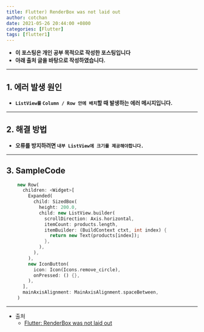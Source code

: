 ```yaml
---
title: Flutter) RenderBox was not laid out
author: cotchan
date: 2021-05-26 20:44:00 +0800
categories: [Flutter]
tags: [flutter1]   
---
```


+ **이 포스팅은 개인 공부 목적으로 작성한 포스팅입니다**
+ **아래 출처 글을 바탕으로 작성하였습니다.**

---

## 1. 에러 발생 원인

+ **`ListView를` `Column / Row 안에 배치`할 때 발생하는 에러 메시지입니다.** 

---

## 2. 해결 방법

+ **오류를 방지하려면 `내부 ListView에 크기를 제공해야합니다.`**

---

## 3. SampleCode

```dart
    new Row(
      children: <Widget>[
        Expanded(
          child: SizedBox(
            height: 200.0,
            child: new ListView.builder(
              scrollDirection: Axis.horizontal,
              itemCount: products.length,
              itemBuilder: (BuildContext ctxt, int index) {
                return new Text(products[index]);
              },
            ),
          ),
        ),
        new IconButton(
          icon: Icon(Icons.remove_circle),
          onPressed: () {},
        ),
      ],
      mainAxisAlignment: MainAxisAlignment.spaceBetween,
    )
```

---

+ 출처
  + [Flutter: RenderBox was not laid out](https://stackoverflow.com/questions/52801201/flutter-renderbox-was-not-laid-out)
